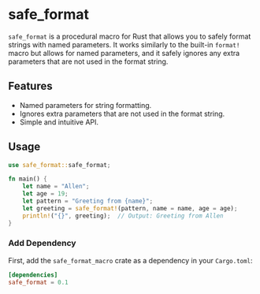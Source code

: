 # safe_format

`safe_format` is a procedural macro for Rust that allows you to safely format strings with named parameters. It works similarly to the built-in `format!` macro but allows for named parameters, and it safely ignores any extra parameters that are not used in the format string.

## Features

- Named parameters for string formatting.
- Ignores extra parameters that are not used in the format string.
- Simple and intuitive API.

## Usage

```rust
use safe_format::safe_format;

fn main() {
    let name = "Allen";
    let age = 19;
    let pattern = "Greeting from {name}";
    let greeting = safe_format!(pattern, name = name, age = age);
    println!("{}", greeting);  // Output: Greeting from Allen
}

```

### Add Dependency

First, add the `safe_format_macro` crate as a dependency in your `Cargo.toml`:

```toml
[dependencies]
safe_format = 0.1
```
